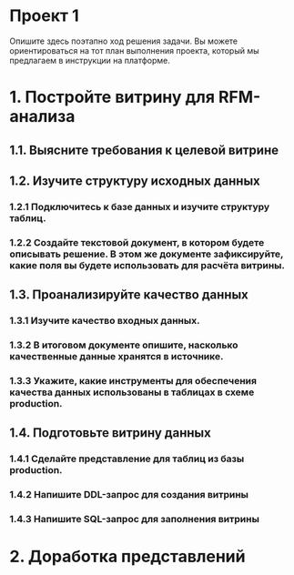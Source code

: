 # Проект 1
Опишите здесь поэтапно ход решения задачи. Вы можете ориентироваться на тот план выполнения проекта, который мы предлагаем в инструкции на платформе.

# 1. Постройте витрину для RFM-анализа
## 1.1. Выясните требования к целевой витрине

## 1.2. Изучите структуру исходных данных
### 1.2.1 Подключитесь к базе данных и изучите структуру таблиц.
### 1.2.2 Создайте текстовой документ, в котором будете описывать решение. В этом же документе зафиксируйте, какие поля вы будете использовать для расчёта витрины.
## 1.3. Проанализируйте качество данных
### 1.3.1 Изучите качество входных данных.
### 1.3.2 В итоговом документе опишите, насколько качественные данные хранятся в источнике.
### 1.3.3 Укажите, какие инструменты для обеспечения качества данных использованы в таблицах в схеме production.

## 1.4. Подготовьте витрину данных
### 1.4.1 Сделайте представление для таблиц из базы production.
### 1.4.2 Напишите DDL-запрос для создания витрины
### 1.4.3 Напишите SQL-запрос для заполнения витрины

# 2. Доработка представлений
